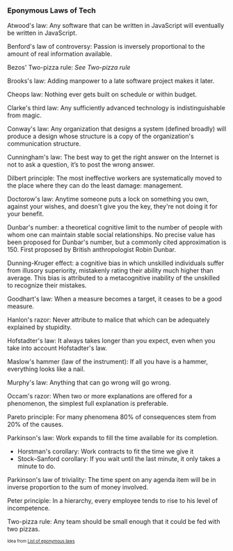 ### Eponymous Laws of Tech

Atwood's law: Any software that can be written in JavaScript will eventually be written in JavaScript.

Benford's law of controversy: Passion is inversely proportional to the amount of real information available.

Bezos' Two-pizza rule: *See Two-pizza rule*

Brooks's law: Adding manpower to a late software project makes it later.

Cheops law: Nothing ever gets built on schedule or within budget.

Clarke's third law: Any sufficiently advanced technology is indistinguishable from magic.

Conway's law: Any organization that designs a system (defined broadly) will produce a design whose structure is a copy of the organization's communication structure.

Cunningham's law: The best way to get the right answer on the Internet is not to ask a question, it’s to post the wrong answer.

Dilbert principle: The most ineffective workers are systematically moved to the place where they can do the least damage: management.

Doctorow's law: Anytime someone puts a lock on something you own, against your wishes, and doesn't give you the key, they're not doing it for your benefit.

Dunbar's number: a theoretical cognitive limit to the number of people with whom one can maintain stable social relationships. No precise value has been proposed for Dunbar's number, but a commonly cited approximation is 150. First proposed by British anthropologist Robin Dunbar.

Dunning-Kruger effect: a cognitive bias in which unskilled individuals suffer from illusory superiority, mistakenly rating their ability much higher than average. This bias is attributed to a metacognitive inability of the unskilled to recognize their mistakes.

Goodhart's law: When a measure becomes a target, it ceases to be a good measure.

Hanlon's razor: Never attribute to malice that which can be adequately explained by stupidity.

Hofstadter's law: It always takes longer than you expect, even when you take into account Hofstadter's law.

Maslow's hammer (law of the instrument): If all you have is a hammer, everything looks like a nail.

Murphy's law: Anything that can go wrong will go wrong.

Occam's razor: When two or more explanations are offered for a phenomenon, the simplest full explanation is preferable.

Pareto principle: For many phenomena 80% of consequences stem from 20% of the causes.

Parkinson's law: Work expands to fill the time available for its completion.

* Horstman's corollary: Work contracts to fit the time we give it
* Stock–Sanford corollary: If you wait until the last minute, it only takes a minute to do.

Parkinson's law of triviality: The time spent on any agenda item will be in inverse proportion to the sum of money involved.

Peter principle: In a hierarchy, every employee tends to rise to his level of incompetence.

Two-pizza rule: Any team should be small enough that it could be fed with two pizzas.


<sup><sub>Idea from [List of eponymous laws](https://en.wikipedia.org/wiki/List_of_eponymous_laws)</sub></sup>
